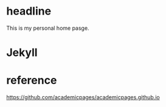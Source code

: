 # headline
This is my personal home pasge.

# Jekyll





# reference
https://github.com/academicpages/academicpages.github.io


